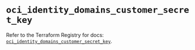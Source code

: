 # `oci_identity_domains_customer_secret_key`

Refer to the Terraform Registry for docs: [`oci_identity_domains_customer_secret_key`](https://registry.terraform.io/providers/oracle/oci/6.18.0/docs/resources/identity_domains_customer_secret_key).
